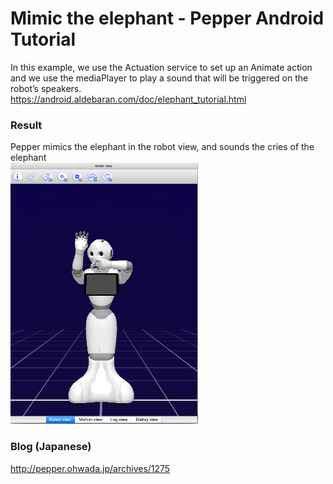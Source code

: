 # Mimic the elephant - Pepper Android Tutorial

In this example, we use the Actuation service to set up an Animate action and we use the mediaPlayer to play a sound that will be triggered on the robot’s speakers. <br>
https://android.aldebaran.com/doc/elephant_tutorial.html <br>

### Result 
Pepper mimics the elephant in the robot view, and sounds the cries of the elephant <br>
<img src="https://github.com/ohwada/Pepper_Android_Tutorial/blob/master/PepperTutorialElephant/docs/elephant.png" width="300" />

### Blog (Japanese)
http://pepper.ohwada.jp/archives/1275
